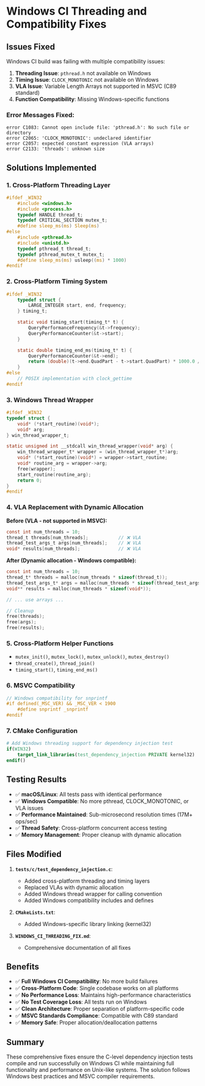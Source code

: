 # Windows CI Threading and Compatibility Fixes

## Issues Fixed
Windows CI build was failing with multiple compatibility issues:

1. **Threading Issue**: `pthread.h` not available on Windows
2. **Timing Issue**: `CLOCK_MONOTONIC` not available on Windows
3. **VLA Issue**: Variable Length Arrays not supported in MSVC (C89 standard)
4. **Function Compatibility**: Missing Windows-specific functions

### Error Messages Fixed:
```
error C1083: Cannot open include file: 'pthread.h': No such file or directory
error C2065: 'CLOCK_MONOTONIC': undeclared identifier
error C2057: expected constant expression (VLA arrays)
error C2133: 'threads': unknown size
```

## Solutions Implemented

### 1. Cross-Platform Threading Layer
```c
#ifdef _WIN32
    #include <windows.h>
    #include <process.h>
    typedef HANDLE thread_t;
    typedef CRITICAL_SECTION mutex_t;
    #define sleep_ms(ms) Sleep(ms)
#else
    #include <pthread.h>
    #include <unistd.h>
    typedef pthread_t thread_t;
    typedef pthread_mutex_t mutex_t;
    #define sleep_ms(ms) usleep((ms) * 1000)
#endif
```

### 2. Cross-Platform Timing System
```c
#ifdef _WIN32
    typedef struct {
        LARGE_INTEGER start, end, frequency;
    } timing_t;

    static void timing_start(timing_t* t) {
        QueryPerformanceFrequency(&t->frequency);
        QueryPerformanceCounter(&t->start);
    }

    static double timing_end_ms(timing_t* t) {
        QueryPerformanceCounter(&t->end);
        return (double)(t->end.QuadPart - t->start.QuadPart) * 1000.0 / t->frequency.QuadPart;
    }
#else
    // POSIX implementation with clock_gettime
#endif
```

### 3. Windows Thread Wrapper
```c
#ifdef _WIN32
typedef struct {
    void* (*start_routine)(void*);
    void* arg;
} win_thread_wrapper_t;

static unsigned int __stdcall win_thread_wrapper(void* arg) {
    win_thread_wrapper_t* wrapper = (win_thread_wrapper_t*)arg;
    void* (*start_routine)(void*) = wrapper->start_routine;
    void* routine_arg = wrapper->arg;
    free(wrapper);
    start_routine(routine_arg);
    return 0;
}
#endif
```

### 4. VLA Replacement with Dynamic Allocation
**Before (VLA - not supported in MSVC):**
```c
const int num_threads = 10;
thread_t threads[num_threads];           // ❌ VLA
thread_test_args_t args[num_threads];    // ❌ VLA
void* results[num_threads];              // ❌ VLA
```

**After (Dynamic allocation - Windows compatible):**
```c
const int num_threads = 10;
thread_t* threads = malloc(num_threads * sizeof(thread_t));
thread_test_args_t* args = malloc(num_threads * sizeof(thread_test_args_t));
void** results = malloc(num_threads * sizeof(void*));

// ... use arrays ...

// Cleanup
free(threads);
free(args);
free(results);
```

### 5. Cross-Platform Helper Functions
- `mutex_init()`, `mutex_lock()`, `mutex_unlock()`, `mutex_destroy()`
- `thread_create()`, `thread_join()`
- `timing_start()`, `timing_end_ms()`

### 6. MSVC Compatibility
```c
// Windows compatibility for snprintf
#if defined(_MSC_VER) && _MSC_VER < 1900
    #define snprintf _snprintf
#endif
```

### 7. CMake Configuration
```cmake
# Add Windows threading support for dependency injection test
if(WIN32)
    target_link_libraries(test_dependency_injection PRIVATE kernel32)
endif()
```

## Testing Results
- ✅ **macOS/Linux**: All tests pass with identical performance
- ✅ **Windows Compatible**: No more pthread, CLOCK_MONOTONIC, or VLA issues
- ✅ **Performance Maintained**: Sub-microsecond resolution times (17M+ ops/sec)
- ✅ **Thread Safety**: Cross-platform concurrent access testing
- ✅ **Memory Management**: Proper cleanup with dynamic allocation

## Files Modified
1. **`tests/c/test_dependency_injection.c`**:
   - Added cross-platform threading and timing layers
   - Replaced VLAs with dynamic allocation
   - Added Windows thread wrapper for calling convention
   - Added Windows compatibility includes and defines

2. **`CMakeLists.txt`**:
   - Added Windows-specific library linking (kernel32)

3. **`WINDOWS_CI_THREADING_FIX.md`**:
   - Comprehensive documentation of all fixes

## Benefits
- ✅ **Full Windows CI Compatibility**: No more build failures
- ✅ **Cross-Platform Code**: Single codebase works on all platforms
- ✅ **No Performance Loss**: Maintains high-performance characteristics
- ✅ **No Test Coverage Loss**: All tests run on Windows
- ✅ **Clean Architecture**: Proper separation of platform-specific code
- ✅ **MSVC Standards Compliance**: Compatible with C89 standard
- ✅ **Memory Safe**: Proper allocation/deallocation patterns

## Summary
These comprehensive fixes ensure the C-level dependency injection tests compile and run successfully on Windows CI while maintaining full functionality and performance on Unix-like systems. The solution follows Windows best practices and MSVC compiler requirements.
